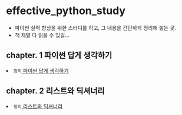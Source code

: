 # effective_python_study

<ul>
      <li>
      파이썬 실력 향상을 위한 스터디를 하고, 그 내용을 간단하게 정리해 놓는 곳.
        </li>
      <li>
      책 제발 다 읽을 수 있길...
        </li>
</ul>


## chapter. 1 파이썬 답게 생각하기

  <li> <code>정리</code><a href = "https://github.com/nanocelebs/effective_python_study/blob/master/Chapter1%ED%8C%8C%EC%9D%B4%EC%8D%AC%20%EB%8B%B5%EA%B2%8C%20%EC%83%9D%EA%B0%81%ED%95%98%EA%B8%B0.md"> 파이썬 답게 생각하기 </a></il>


## chapter. 2 리스트와 딕셔너리

  <li> <code>정리</code><a href = "https://github.com/nanocelebs/effective_python_study/blob/master/Chapter2%EB%A6%AC%EC%8A%A4%ED%8A%B8%EC%99%80%EB%94%95%EC%85%94%EB%84%88%EB%A6%AC.md"> 리스트와 딕셔너리 </a>





